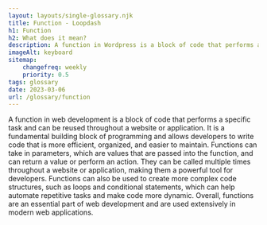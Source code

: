 ```yaml
--- 
layout: layouts/single-glossary.njk
title: Function - Loopdash
h1: Function
h2: What does it mean?
description: A function in Wordpress is a block of code that performs a specific task and can be called upon by other parts of the website to execute that task.
imageAlt: keyboard
sitemap:
	changefreq: weekly
	priority: 0.5
tags: glossary
date: 2023-03-06
url: /glossary/function
---
```


A function in web development is a block of code that performs a specific task and can be reused throughout a website or application. It is a fundamental building block of programming and allows developers to write code that is more efficient, organized, and easier to maintain. Functions can take in parameters, which are values that are passed into the function, and can return a value or perform an action. They can be called multiple times throughout a website or application, making them a powerful tool for developers. Functions can also be used to create more complex code structures, such as loops and conditional statements, which can help automate repetitive tasks and make code more dynamic. Overall, functions are an essential part of web development and are used extensively in modern web applications.
